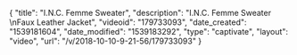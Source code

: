 {
    "title": "I.N.C. Femme Sweater",
    "description": "I.N.C. Femme Sweater \nFaux Leather Jacket",
    "videoid": "179733093",
    "date_created": "1539181604",
    "date_modified": "1539183292",
    "type": "captivate",
    "layout": "video",
    "url": "\/v\/2018-10-10-9-21-56\/179733093"
}